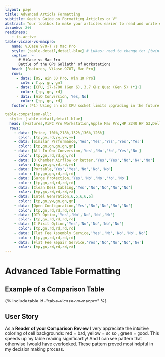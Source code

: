```yaml
---
layout: page
title: Advanced Article Formatting
subtitle: Geek's Guide on Formatting Articles on V² 
abstract: Your toolbox to make your articles easier to read and write even if they have complex content. Examples on powerful formatting that assists the reader in quickly ingest complex information. We also show how to keep your kramdown code legible for yourself.
issueNo: 204
readiness:
   - is-active
table-vicase-vs-macpro:
   name: ViCase 970-T vs Mac Pro
   style: [table-detail,detail-blue] # Lukas: need to change to: [twin-head,table-blue]
   caption: >
      # ViCase vs Mac Pro
      Battle of the GPU Goliath' of Workstations
   head: [Features, ViCase-970T, Mac Pro]
   rows:
     - data: [OS, Win 10 Pro, Win 10 Pro]
       color: [tp, gn, gn]
     - data: [CPU, i7-6700 (Gen 6), 3.7 GHz Quad (Gen 5) (*1)]
       color: [tp, gn, rd]
     - data: [AiO Conversion, Yes, No]
       color: [tp, gn, rd]
   footer: (*1) Using an old CPU socket limits upgrading in the future

table-comparison-all: 
  style: [table-detail,detail-blue]
  head: [Features,ViPC Pro Workstation,Apple Mac Pro,HP Z240,HP G3,Dell Precision Tower]
  rows: 
    - data: [Price, 100%,218%,132%,136%,126%]
      color: [tp,gn,rd,yw,yw,yw]
    - data: [Similar Performance,'Yes','Yes','Yes','Yes','Yes']
      color: [tp,gn,gn,gn,gn,gn]
    - data: [All In One Conversion,'Yes','No','No','Yes','No']
      color: [tp,gn,rd,rd,gn,rd]
    - data: [3 Chamber Airflow or better,'Yes','Yes','No','No','No']
      color: [tp,gn,gn,rd,rd,rd]
    - data: [Portable,'Yes','Yes','No','No','No']
      color: [tp,gn,gn,rd,rd,rd]
    - data: [Surge Protection,'Yes','No','No','No','No']
      color: [tp,gn,rd,rd,rd,rd]
    - data: [Clean Desk Cabling,'Yes','No','No','No','No']
      color: [tp,gn,rd,rd,rd,rd]
    - data: [Intel Generation,6,5,6,6,6]
      color: [tp,gn,yw,gn,gn,gn]
    - data: [Open Configuration,'Yes','No','No','No','No']
      color: [tp,gn,rd,rd,rd,rd]
    - data: [DIY Option,'Yes','No','No','No','No']
      color: [tp,gn,rd,rd,rd,rd]
    - data: [I Fixit Option,'Yes','No','No','No','No']
      color: [tp,gn,rd,rd,rd,rd]
    - data: [Flat Fee Assembly Service,'Yes','No','No','No','No']
      color: [tp,gn,rd,rd,rd,rd]
    - data: [Flat Fee Repair Service,'Yes','No','No','No','No']
      color: [tp,gn,rd,rd,rd,rd]
---
```



# Advanced Table Formatting

## Example of a Comparison Table

{% include table id="table-vicase-vs-macpro" %}


## User Story
As a **Reader of your Comparison Review** I very appreciate the intuitive coloring of cell backgrounds: red = bad, yellow = so so , green = good. This speeds up my table reading significantly! And I can see pattern that otherwise I would have overlooked. These pattern proved most helpful in my decision making process.

